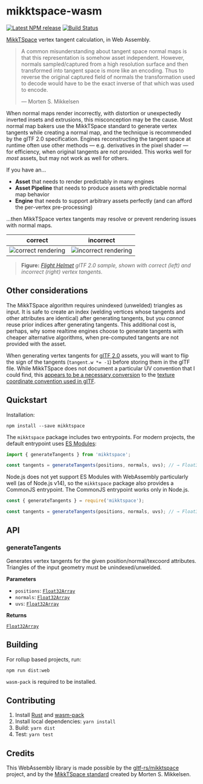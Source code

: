 # mikktspace-wasm

[![Latest NPM release](https://img.shields.io/npm/v/mikktspace.svg)](https://www.npmjs.com/package/mikktspace)
[![Build Status](https://github.com/donmccurdy/mikktspace-wasm/workflows/build/badge.svg?branch=main&event=push)](https://github.com/donmccurdy/mikktspace-wasm/actions?query=workflow%3Abuild)

[MikkTSpace](http://www.mikktspace.com/) vertex tangent calculation, in Web Assembly.

> A common misunderstanding about tangent space normal maps is that this representation is somehow asset independent. However, normals sampled/captured from a high resolution surface and then transformed into tangent space is more like an encoding. Thus to reverse the original captured field of normals the transformation used to decode would have to be the exact inverse of that which was used to encode.
>
> — Morten S. Mikkelsen

When normal maps render incorrectly, with distortion or unexpectedly inverted insets and extrusions, this misconception may be the cause. Most normal map bakers use the MikkTSpace standard to generate vertex tangents while creating a normal map, and the technique is recommended by the glTF 2.0 specification. Engines reconstructing the tangent space at runtime often use other methods — e.g. derivatives in the pixel shader — for efficiency, when original tangents are not provided. This works well for _most_ assets, but may not work as well for others.

If you have an...

- **Asset** that needs to render predictably in many engines
- **Asset Pipeline** that needs to produce assets with predictable normal map behavior
- **Engine** that needs to support arbitrary assets perfectly (and can afford the per-vertex pre-processing)

...then MikkTSpace vertex tangents may resolve or prevent rendering issues with normal maps.

| correct                                    | incorrect                                      |
| ------------------------------------------ | ---------------------------------------------- |
| ![correct rendering](./assets/correct.png) | ![incorrect rendering](./assets/incorrect.png) |

> **Figure:** *[Flight Helmet](https://github.com/KhronosGroup/glTF-Sample-Models/tree/master/2.0/FlightHelmet) glTF 2.0 sample, shown with correct (left) and incorrect (right) vertex tangents.*

## Other considerations

The MikkTSpace algorithm requires unindexed (unwelded) triangles as input. It is safe to create an index (welding vertices whose tangents and other attributes are identical) after generating tangents, but you _cannot_ reuse prior indices after generating tangents. This additional cost is, perhaps, why some realtime engines choose to generate tangents with cheaper alternative algorithms, when pre-computed tangents are not provided with the asset.

When generating vertex tangents for [glTF 2.0](https://github.com/KhronosGroup/glTF) assets, you will want to flip the sign of the tangents (`tangent.w *= -1`) before storing them in the glTF file. While MikkTSpace does not document a particular UV convention that I could find, this [appears to be a necessary conversion](https://github.com/KhronosGroup/glTF-Sample-Models/issues/174) to the [texture coordinate convention used in glTF](https://github.com/KhronosGroup/glTF/blob/master/specification/2.0/README.md#images).

## Quickstart

Installation:

```
npm install --save mikktspace
```

The `mikktspace` package includes two entrypoints. For modern projects, the default entrypoint uses
[ES Modules](https://eloquentjavascript.net/10_modules.html#h_hF2FmOVxw7):

```js
import { generateTangents } from 'mikktspace';

const tangents = generateTangents(positions, normals, uvs); // → Float32Array
```

Node.js does not yet support ES Modules with WebAssembly particularly well (as of Node.js v14), so the `mikktspace`
package also provides a CommonJS entrypoint. The CommonJS entrypoint works only in Node.js.

```js
const { generateTangents } = require('mikktspace');

const tangents = generateTangents(positions, normals, uvs); // → Float32Array
```

## API

### generateTangents

Generates vertex tangents for the given position/normal/texcoord attributes. Triangles of the
input geometry must be unindexed/unwelded.

**Parameters**

-   `positions`: [`Float32Array`][1]
-   `normals`: [`Float32Array`][1]
-   `uvs`: [`Float32Array`][1]

**Returns**

[`Float32Array`][1]

[1]: https://developer.mozilla.org/en-US/docs/Web/JavaScript/Reference/Global_Objects/Float32Array

## Building

For rollup based projects, run:

```
npm run dist:web
```

`wasm-pack` is required to be installed.

## Contributing

1. Install [Rust](https://www.rust-lang.org/tools/install) and [wasm-pack](https://rustwasm.github.io/wasm-pack/installer/)
2. Install local dependencies: `yarn install`
3. Build: `yarn dist`
4. Test: `yarn test`

## Credits

This WebAssembly library is made possible by the [gltf-rs/mikktspace](https://github.com/gltf-rs/mikktspace)
project, and by the [MikkTSpace standard](http://www.mikktspace.com/) created by Morten S. Mikkelsen.
